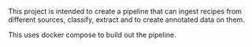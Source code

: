 
This project is intended to create a pipeline that can ingest recipes from different sources, classify, extract and to create annotated data on them. 

This uses docker compose to build out the pipeline. 


